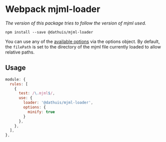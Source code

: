 # Webpack mjml-loader

_The version of this package tries to follow the version of mjml used._

```
npm install --save @dathuis/mjml-loader
```

You can use any of the [available options](https://mjml.io/documentation/#inside-node-js) via the options object. By default, the `filePath` is set to the directory of the mjml file currently loaded to allow relative paths.

## Usage

```js
module: {
  rules: [
    {
      test: /\.mjml$/,
      use: {
        loader: '@dathuis/mjml-loader',
        options: {
          minify: true
        }
      },
    },
  ],
},
```
